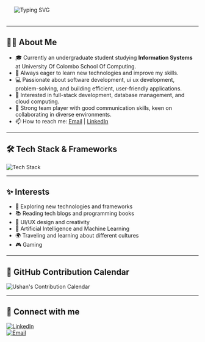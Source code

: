 <div style="padding: 20px;">
  <img src="https://readme-typing-svg.demolab.com?font=Roboto+Mono&size=56&pause=1000&color=007396&background=00000000&width=600&lines=+;Hi,+I'm+Ushan" alt="Typing SVG" />
</div>

---

## 👨‍💻 About Me
- 🎓 Currently an undergraduate student studying **Information Systems** at University Of Colombo School Of Computing.
- 🌱 Always eager to learn new technologies and improve my skills.
- 💻 Passionate about software development, ui ux development, problem-solving, and building efficient, user-friendly applications.
- 🎯 Interested in full-stack development, database management, and cloud computing.
- 🤝 Strong team player with good communication skills, keen on collaborating in diverse environments.
- 📫 How to reach me: [Email](mailto:ushansavindu666@gmail.com) | [LinkedIn](https://www.linkedin.com/in/savindu-ushan-516851259)

---

## 🛠 Tech Stack & Frameworks

<p>
  <img src="https://skillicons.dev/icons?i=java,c,javascript,html,css,react,postgres,mysql,mongodb,express,nodejs,python" alt="Tech Stack" />
</p>

---

## ✨ Interests

- 🚀 Exploring new technologies and frameworks  
- 📚 Reading tech blogs and programming books  
- 🎨 UI/UX design and creativity  
- 🤖 Artificial Intelligence and Machine Learning  
- 🌍 Traveling and learning about different cultures
- 🎮 Gaming 

---

## 📅 GitHub Contribution Calendar

![Ushan's Contribution Calendar](https://github-readme-calendar.vercel.app/api?username=UshanSavindu55&theme=github)

---

## 🔗 Connect with me

[![LinkedIn](https://img.shields.io/badge/-LinkedIn-blue?logo=linkedin&logoColor=white&style=for-the-badge)](https://www.linkedin.com/in/savindu-ushan-516851259)  
[![Email](https://img.shields.io/badge/-Email-D14836?logo=gmail&logoColor=white&style=for-the-badge)](mailto:ushansavindu666@gmail.com)
